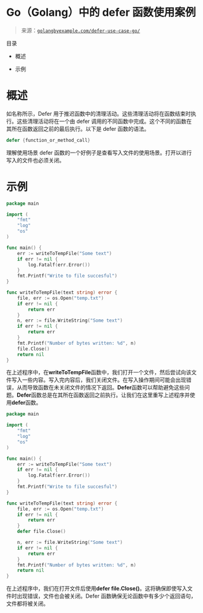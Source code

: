 <!--yml

类别：未分类

日期：2024-10-13 06:26:42

-->

# Go（Golang）中的 defer 函数使用案例

> 来源：[`golangbyexample.com/defer-use-case-go/`](https://golangbyexample.com/defer-use-case-go/)

目录

+   概述

+   示例

# **概述**

如名称所示，Defer 用于推迟函数中的清理活动。这些清理活动将在函数结束时执行。这些清理活动将在一个由 defer 调用的不同函数中完成。这个不同的函数在其所在函数返回之前的最后执行。以下是 defer 函数的语法。

```go
defer {function_or_method_call}
```

理解使用场景 defer 函数的一个好例子是查看写入文件的使用场景。打开以进行写入的文件也必须关闭。

# **示例**

```go
package main

import (
    "fmt"
    "log"
    "os"
)

func main() {
    err := writeToTempFile("Some text")
    if err != nil {
        log.Fatalf(err.Error())
    }
    fmt.Printf("Write to file succesful")
}

func writeToTempFile(text string) error {
    file, err := os.Open("temp.txt")
    if err != nil {
        return err
    }
    n, err := file.WriteString("Some text")
    if err != nil {
        return err
    }
    fmt.Printf("Number of bytes written: %d", n)
    file.Close()
    return nil
}
```

在上述程序中，在**writeToTempFile**函数中，我们打开一个文件，然后尝试向该文件写入一些内容。写入完内容后，我们关闭文件。在写入操作期间可能会出现错误，从而导致函数在未关闭文件的情况下返回。**Defer**函数可以帮助避免这些问题。**Defer**函数总是在其所在函数返回之前执行。让我们在这里重写上述程序并使用**defer**函数。

```go
package main

import (
    "fmt"
    "log"
    "os"
)

func main() {
    err := writeToTempFile("Some text")
    if err != nil {
        log.Fatalf(err.Error())
    }
    fmt.Printf("Write to file succesful")
}

func writeToTempFile(text string) error {
    file, err := os.Open("temp.txt")
    if err != nil {
        return err
    }
    defer file.Close()

    n, err := file.WriteString("Some text")
    if err != nil {
        return err
    }
    fmt.Printf("Number of bytes written: %d", n)
    return nil
}
```

在上述程序中，我们在打开文件后使用**defer file.Close()**。这将确保即使写入文件时出现错误，文件也会被关闭。Defer 函数确保无论函数中有多少个返回语句，文件都将被关闭。


